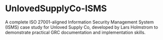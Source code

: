 # UnlovedSupplyCo-ISMS
A complete ISO 27001-aligned Information Security Management System (ISMS) case study for Unloved Supply Co, developed by Lars Holmstrom to demonstrate practical GRC documentation and implementation skills.
